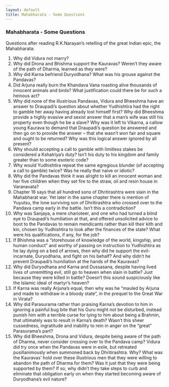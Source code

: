 ```yaml
---
layout: default
title: Mahabharata - Some Questions
---
```


### Mahabharata - Some Questions

Questions after reading R.K.Narayan’s retelling of the great Indian epic, the Mahabharata:

1. Why did Vidura not marry?
2. Why did Drona and Bhishma support the Kauravas? Weren’t they aware of the  path of Dharma, learned as they were?
3. Why did Karna befriend Duryodhana? What was his grouse against the Pandavas?
4. Did Arjuna really burn the Khandava Vana roasting alive thousands of innocent animals and birds? What justification could there be for such a heinous act?
5. Why did none of the illustrious Pandavas, Vidura and Bheeshma have an answer to Draupadi’s question about whether Yudhishtira had the right to gamble her away having already lost himself first? Why did Bheeshma provide a highly evasive and sexist answer that a man’s wife was still his property even though he be a slave? Why was it left to Vikarna, a callow young Kaurava to demand that Draupadi’s question be answered and then go on to provide the answer – that she wasn’t won fair and square and ought to be returned? Why was this logical answer ignored by all present?
6. Why should accepting a call to gamble with limitless stakes be considered a Kshatriya’s duty? Isn’t his duty to his kingdom and family greater than to some esoteric code?
7. Why would Yudhishtira repeat the same egregious blunder (of accepting a call to gamble) twice? Was he really that naive or idiotic?
8. Why did the Pandavas think it was alright to kill an innocent woman and her five children when they set fire to the straw, oil and resin house in Varanavata?
9. Chapter 16 says that all hundred sons of Dhritirashtra were slain in the Mahabharat war. Yet later in the same chapter there is mention of Yuyutsu, the lone surviving son of Dhritirashtra who crossed over to the Pandava camp early in the battle. Isn’t this a contradiction?
10. Why was Sanjaya, a mere charioteer, and one who had turned a blind eye to Draupadi’s humiliation at that, and offered unsolicited advice to boot to the Pandavas to remain mendicants rather than kill their kith and kin, chosen by Yudhishtira to look after the finances of the state? What were his qualifications, if any, for the job?
11. If Bhishma was a “storehouse of knowledge of the world, kingship, and human conduct” and worthy of passing on instruction to Yudhishtira as he lay dying on a bed of arrows, then why did he support the evil-incarnate, Duryodhana, and fight on his behalf? And why didn’t he prevent Draupadi’s humiliation at the hands of the Kauravas?
12. Why did Duryodhana and Karna and Dussasana, despite having lived lives of unremitting evil, still go to heaven when slain in battle? Just because they were killed in battle? Doesn’t this sound suspiciously like the Islamic ideal of martyr’s heaven?
13. If Karna was really Arjuna’s equal, then why was he “mauled by Arjuna and made to withdraw in a bloody state”, in the prequel to the Great War in Virata?
14. Why did Parasurama rather than praising Karna’s devotion to him in ignoring a painful bug bite that his Guru might not be disturbed, instead punish him with a terrible curse for lying to him about being a Brahmin, that ultimately was to result in Karna’s death? Wasn’t this sheer cussedness, ingratitude and inability to rein in anger on the “great” Parasurama’s part?
15. Why did Bheeshma, Drona and Vidura, despite being aware of the path of Dharma, never consider crossing over to the Pandava camp? Vidura did try once when the Pandavas were in exile, but retreated pusillanimously when summoned back by Dhritirashtra. Why? What was the Kauravas’ hold over these illustrious men that they were willing to abandon the path of Dharma for them? Was it just that they were being supported by them? If so, why didn’t they take steps to curb and eliminate that obligation early on when they started becoming aware of Duryodhana’s evil nature?